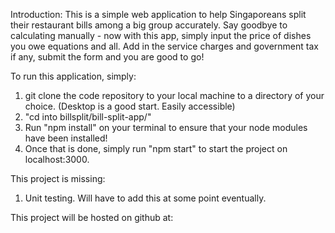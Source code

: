 Introduction:
This is a simple web application to help Singaporeans split their restaurant bills among a big group accurately.
Say goodbye to calculating manually - now with this app, simply input the price of dishes you owe equations and all. 
Add in the service charges and government tax if any, submit the form and you are good to go!

To run this application, simply: 
1) git clone the code repository to your local machine to a directory of your choice. (Desktop is a good start. Easily accessible)
2) "cd into billsplit/bill-split-app/"
3) Run "npm install" on your terminal to ensure that your node modules have been installed!
4) Once that is done, simply run "npm start" to start the project on localhost:3000.

This project is missing:

1) Unit testing. Will have to add this at some point eventually.

This project will be hosted on github at: 
